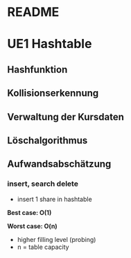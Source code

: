 # README #

# UE1 Hashtable

## Hashfunktion

## Kollisionserkennung

## Verwaltung der Kursdaten

## Löschalgorithmus

## Aufwandsabschätzung

### insert, search delete
* insert 1 share in hashtable

**Best case: O(1)**
 
**Worst case: O(n)** 
   
   * higher filling level (probing)
   * n = table capacity
   
   
